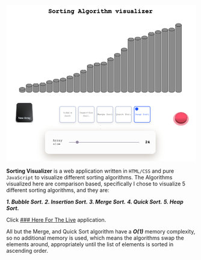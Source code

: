![Visualizer screenshot](/screenshot.png?raw=true)

**Sorting Visualizer** is a web application written in `HTML/CSS` and pure `JavaScript` to visualize different sorting algorithms. The Algorithms visualized here are comparison based, specifically I chose to visualize 5 different sorting algorithms, and they are:

***1. Bubble Sort.***
***2. Insertion Sort.***
***3. Merge Sort.***
***4. Quick Sort.***
***5. Heap Sort.***

Click [### Here For The Live](https://otmak.github.io/Sorting-Visualizer/) application.

All but the Merge, and Quick Sort algorithm have a ***O(1)*** memory complexity, so no additional memory is used, which means the algorithms swap the elements around, appropriately until the list of elements is sorted in ascending order.